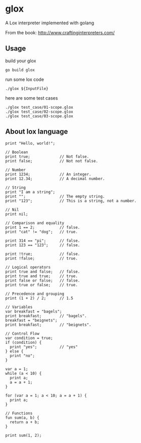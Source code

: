 # glox

A Lox interpreter implemented with golang

From the book: http://www.craftinginterpreters.com/

## Usage

build your glox
```shell
go build glox
```

run some lox code
```shell
./glox ${InputFile}
```

here are some test cases
```shell
./glox test_case/01-scope.glox
./glox test_case/02-scope.glox
./glox test_case/03-scope.glox
```
## About lox language
```shell
print "Hello, world!";

// Boolean
print true;             // Not false.
print false;            // Not not false.

// Number
print 1234;             // An integer.
print 12.34;            // A decimal number.

// String
print "I am a string";
print "";               // The empty string.
print "123";            // This is a string, not a number.

// Nil
print nil;

// Comparison and equality
print 1 == 2;           // false.
print "cat" != "dog";   // true.

print 314 == "pi";      // false.
print 123 == "123";     // false.

print !true;            // false.
print !false;           // true.

// Logical operators
print true and false;   // false.
print true and true;    // true.
print false or false;   // false.
print true or false;    // true.

// Precedence and grouping
print (1 + 2) / 2;      // 1.5

// Variables
var breakfast = "bagels";
print breakfast;        // "bagels".
breakfast = "beignets";
print breakfast;        // "beignets".

// Control Flow
var condition = true;
if (condition) {
  print "yes";          // "yes"
} else {
  print "no";
}

var a = 1;
while (a < 10) {
  print a;
  a = a + 1;
}

for (var a = 1; a < 10; a = a + 1) {
  print a;
}

// Functions
fun sum(a, b) {
  return a + b;
}

print sum(1, 2);
```

